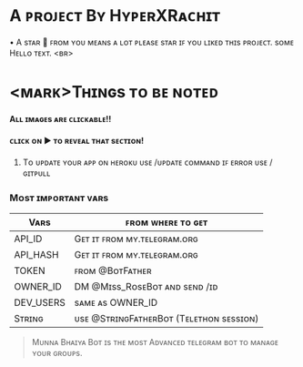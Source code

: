 
# A ᴘʀᴏᴊᴇᴄᴛ Bʏ HʏᴘᴇʀXRᴀᴄʜɪᴛ

• A sᴛᴀʀ 🌟 ꜰʀᴏᴍ ʏᴏᴜ ᴍᴇᴀɴs ᴀ ʟᴏᴛ ᴘʟᴇᴀsᴇ sᴛᴀʀ ɪꜰ ʏᴏᴜ ʟɪᴋᴇᴅ ᴛʜɪs ᴘʀᴏᴊᴇᴄᴛ.
sᴏᴍᴇ Hᴇʟʟᴏ ᴛᴇxᴛ. 
<ʙʀ>

# <ᴍᴀʀᴋ>Tʜɪɴɢs ᴛᴏ ʙᴇ ɴᴏᴛᴇᴅ
#### Aʟʟ ɪᴍᴀɢᴇs ᴀʀᴇ ᴄʟɪᴄᴋᴀʙʟᴇ!!
#### ᴄʟɪᴄᴋ ᴏɴ ▶ ᴛᴏ ʀᴇᴠᴇᴀʟ ᴛʜᴀᴛ sᴇᴄᴛɪᴏɴ!

1. Tᴏ ᴜᴘᴅᴀᴛᴇ ʏᴏᴜʀ ᴀᴘᴘ ᴏɴ ʜᴇʀᴏᴋᴜ ᴜsᴇ /ᴜᴘᴅᴀᴛᴇ ᴄᴏᴍᴍᴀɴᴅ ɪꜰ ᴇʀʀᴏʀ ᴜsᴇ /ɢɪᴛᴘᴜʟʟ
### Mᴏsᴛ ɪᴍᴘᴏʀᴛᴀɴᴛ ᴠᴀʀs

| Vᴀʀs | ꜰʀᴏᴍ ᴡʜᴇʀᴇ ᴛᴏ ɢᴇᴛ |
| ----------- | ----------- |
| API_ID | Gᴇᴛ ɪᴛ ꜰʀᴏᴍ ᴍʏ.ᴛᴇʟᴇɢʀᴀᴍ.ᴏʀɢ |
| API_HASH | Gᴇᴛ ɪᴛ ꜰʀᴏᴍ ᴍʏ.ᴛᴇʟᴇɢʀᴀᴍ.ᴏʀɢ |
| TOKEN | ꜰʀᴏᴍ @BᴏᴛFᴀᴛʜᴇʀ |
| OWNER_ID | DM @Mɪss_RᴏsᴇBᴏᴛ ᴀɴᴅ sᴇɴᴅ /ɪᴅ |
| DEV_USERS | sᴀᴍᴇ ᴀs OWNER_ID |
| Sᴛʀɪɴɢ | ᴜsᴇ @SᴛʀɪɴɢFᴀᴛʜᴇʀBᴏᴛ (Tᴇʟᴇᴛʜᴏɴ sᴇssɪᴏɴ)| 


> Mᴜɴɴᴀ Bʜᴀɪʏᴀ Bᴏᴛ ɪs ᴛʜᴇ ᴍᴏsᴛ Aᴅᴠᴀɴᴄᴇᴅ ᴛᴇʟᴇɢʀᴀᴍ ʙᴏᴛ ᴛᴏ ᴍᴀɴᴀɢᴇ ʏᴏᴜʀ ɢʀᴏᴜᴘs. 
